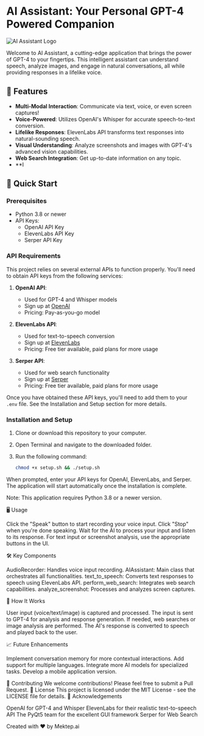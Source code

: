 # AI Assistant: Your Personal GPT-4 Powered Companion

![AI Assistant Logo]()

Welcome to AI Assistant, a cutting-edge application that brings the power of GPT-4 to your fingertips. This intelligent assistant can understand speech, analyze images, and engage in natural conversations, all while providing responses in a lifelike voice.

## 🌟 Features

- **Multi-Modal Interaction**: Communicate via text, voice, or even screen captures!
- **Voice-Powered**: Utilizes OpenAI's Whisper for accurate speech-to-text conversion.
- **Lifelike Responses**: ElevenLabs API transforms text responses into natural-sounding speech.
- **Visual Understanding**: Analyze screenshots and images with GPT-4's advanced vision capabilities.
- **Web Search Integration**: Get up-to-date information on any topic.
- **I
## 🚀 Quick Start

### Prerequisites

- Python 3.8 or newer
- API Keys:
  - OpenAI API Key
  - ElevenLabs API Key
  - Serper API Key

### API Requirements

This project relies on several external APIs to function properly. You'll need to obtain API keys from the following services:

1. **OpenAI API**: 
   - Used for GPT-4 and Whisper models
   - Sign up at [OpenAI](https://openai.com/api/)
   - Pricing: Pay-as-you-go model

2. **ElevenLabs API**:
   - Used for text-to-speech conversion
   - Sign up at [ElevenLabs](https://elevenlabs.io/)
   - Pricing: Free tier available, paid plans for more usage

3. **Serper API**:
   - Used for web search functionality
   - Sign up at [Serper](https://serper.dev/)
   - Pricing: Free tier available, paid plans for more usage

Once you have obtained these API keys, you'll need to add them to your `.env` file. See the Installation and Setup section for more details.

### Installation and Setup

1. Clone or download this repository to your computer.
2. Open Terminal and navigate to the downloaded folder.
3. Run the following command:

   ```bash
   chmod +x setup.sh && ./setup.sh

When prompted, enter your API keys for OpenAI, ElevenLabs, and Serper.
The application will start automatically once the installation is complete.

Note: This application requires Python 3.8 or a newer version.

🖥 Usage

Click the "Speak" button to start recording your voice input.
Click "Stop" when you're done speaking.
Wait for the AI to process your input and listen to its response.
For text input or screenshot analysis, use the appropriate buttons in the UI.

🛠 Key Components

AudioRecorder: Handles voice input recording.
AIAssistant: Main class that orchestrates all functionalities.
text_to_speech: Converts text responses to speech using ElevenLabs API.
perform_web_search: Integrates web search capabilities.
analyze_screenshot: Processes and analyzes screen captures.

🧠 How It Works

User input (voice/text/image) is captured and processed.
The input is sent to GPT-4 for analysis and response generation.
If needed, web searches or image analysis are performed.
The AI's response is converted to speech and played back to the user.

📈 Future Enhancements

Implement conversation memory for more contextual interactions.
Add support for multiple languages.
Integrate more AI models for specialized tasks.
Develop a mobile application version.

🤝 Contributing
We welcome contributions! Please feel free to submit a Pull Request.
📄 License
This project is licensed under the MIT License - see the LICENSE file for details.
🙏 Acknowledgements

OpenAI for GPT-4 and Whisper
ElevenLabs for their realistic text-to-speech API
The PyQt5 team for the excellent GUI framework
Serper for Web Search


Created with ❤️ by Mektep.ai